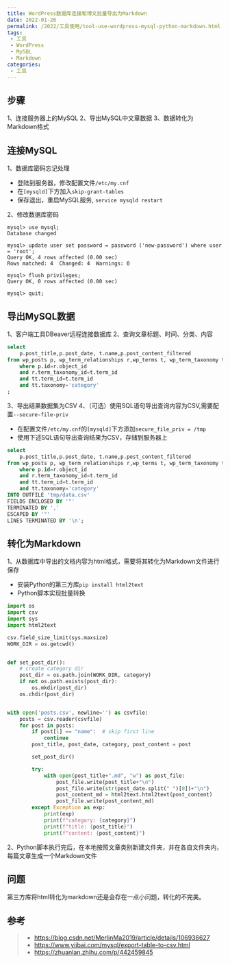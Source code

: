 ```yaml
---
title: WordPress数据库连接和博文批量导出为Markdown
date: 2022-01-26
permalink: /2022/工具使用/tool-use-wordpress-mysql-python-markdown.html
tags:
 - 工具
 - WordPress
 - MySQL
 - Markdown
categories:
 - 工具
---
```


## 步骤
1、连接服务器上的MySQL
2、导出MySQL中文章数据
3、数据转化为Markdown格式

## 连接MySQL
1、数据库密码忘记处理
- 登陆到服务器，修改配置文件`/etc/my.cnf`
- 在`[mysqld]`下方加入`skip-grant-tables`
- 保存退出，重启MySQL服务, `service mysqld restart`

2、修改数据库密码
```shell
mysql> use mysql;
Database changed

mysql> update user set password = password ('new-password') where user = 'root';
Query OK, 4 rows affected (0.00 sec)
Rows matched: 4  Changed: 4  Warnings: 0

mysql> flush privileges;
Query OK, 0 rows affected (0.00 sec)

mysql> quit;
```

## 导出MySQL数据
1、客户端工具DBeaver远程连接数据库
2、查询文章标题、时间、分类、内容
```SQL
select 
    p.post_title,p.post_date, t.name,p.post_content_filtered 
from wp_posts p, wp_term_relationships r,wp_terms t, wp_term_taxonomy tt 
    where p.id=r.object_id 
    and r.term_taxonomy_id=t.term_id 
    and tt.term_id=t.term_id 
    and tt.taxonomy='category'
;
```
3、导出结果数据集为CSV
4、（可选）使用SQL语句导出查询内容为CSV,需要配置`--secure-file-priv`
- 在配置文件`/etc/my.cnf`的`[mysqld]`下方添加`secure_file_priv = /tmp`
- 使用下述SQL语句导出查询结果为CSV，存储到服务器上
```SQL
select 
    p.post_title,p.post_date, t.name,p.post_content_filtered 
from wp_posts p, wp_term_relationships r,wp_terms t, wp_term_taxonomy tt 
    where p.id=r.object_id 
    and r.term_taxonomy_id=t.term_id 
    and tt.term_id=t.term_id 
    and tt.taxonomy='category'
INTO OUTFILE 'tmp/data.csv' 
FIELDS ENCLOSED BY '"' 
TERMINATED BY ',' 
ESCAPED BY '"' 
LINES TERMINATED BY '\n';
```

## 转化为Markdown
1、从数据库中导出的文档内容为html格式，需要将其转化为Markdown文件进行保存
- 安装Python的第三方库`pip install html2text`
- Python脚本实现批量转换
```python
import os
import csv
import sys
import html2text

csv.field_size_limit(sys.maxsize)
WORK_DIR = os.getcwd()


def set_post_dir():
    # create category dir
    post_dir = os.path.join(WORK_DIR, category)
    if not os.path.exists(post_dir):
        os.mkdir(post_dir)
    os.chdir(post_dir)


with open('posts.csv', newline='') as csvfile:
    posts = csv.reader(csvfile)
    for post in posts:
        if post[1] == "name":  # skip first line
            continue
        post_title, post_date, category, post_content = post

        set_post_dir()

        try:
            with open(post_title+".md", "w") as post_file:
                post_file.write(post_title+"\n")
                post_file.write(str(post_date.split(" ")[0])+"\n")
                post_content_md = html2text.html2text(post_content)
                post_file.write(post_content_md)
        except Exception as exp:
            print(exp)
            print(f"category: {category}")
            print(f"title: {post_title}")
            print(f"content: {post_content}")
```
2、Python脚本执行完后，在本地按照文章类别新建文件夹，并在各自文件夹内，每篇文章生成一个Markdown文件

## 问题
第三方库将html转化为markdown还是会存在一点小问题，转化的不完美。

## 参考
> - https://blog.csdn.net/MerlinMa2019/article/details/106936627
> - https://www.yiibai.com/mysql/export-table-to-csv.html
> - https://zhuanlan.zhihu.com/p/442459845

